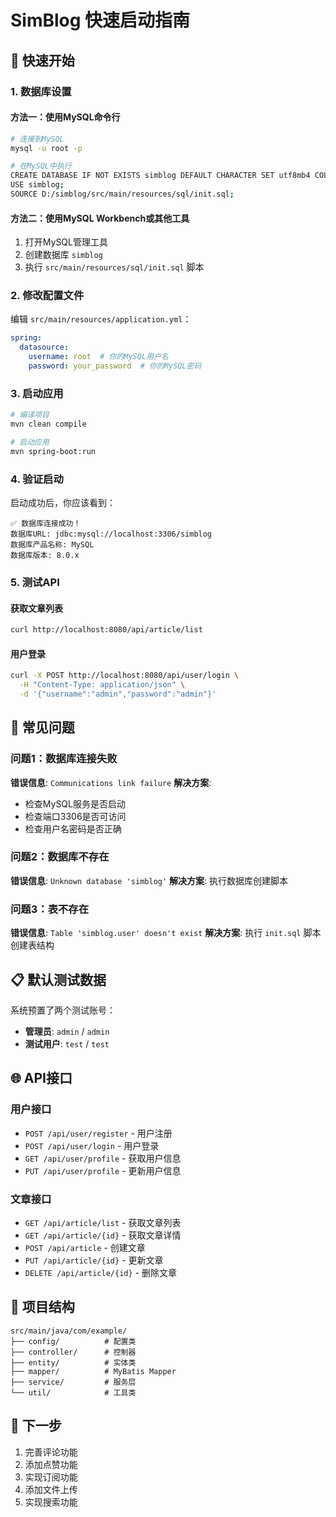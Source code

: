 # SimBlog 快速启动指南

## 🚀 快速开始

### 1. 数据库设置

#### 方法一：使用MySQL命令行
```bash
# 连接到MySQL
mysql -u root -p

# 在MySQL中执行
CREATE DATABASE IF NOT EXISTS simblog DEFAULT CHARACTER SET utf8mb4 COLLATE utf8mb4_unicode_ci;
USE simblog;
SOURCE D:/simblog/src/main/resources/sql/init.sql;
```

#### 方法二：使用MySQL Workbench或其他工具
1. 打开MySQL管理工具
2. 创建数据库 `simblog`
3. 执行 `src/main/resources/sql/init.sql` 脚本

### 2. 修改配置文件

编辑 `src/main/resources/application.yml`：

```yaml
spring:
  datasource:
    username: root  # 你的MySQL用户名
    password: your_password  # 你的MySQL密码
```

### 3. 启动应用

```bash
# 编译项目
mvn clean compile

# 启动应用
mvn spring-boot:run
```

### 4. 验证启动

启动成功后，你应该看到：
```
✅ 数据库连接成功！
数据库URL: jdbc:mysql://localhost:3306/simblog
数据库产品名称: MySQL
数据库版本: 8.0.x
```

### 5. 测试API

#### 获取文章列表
```bash
curl http://localhost:8080/api/article/list
```

#### 用户登录
```bash
curl -X POST http://localhost:8080/api/user/login \
  -H "Content-Type: application/json" \
  -d '{"username":"admin","password":"admin"}'
```

## 🔧 常见问题

### 问题1：数据库连接失败
**错误信息**: `Communications link failure`
**解决方案**: 
- 检查MySQL服务是否启动
- 检查端口3306是否可访问
- 检查用户名密码是否正确

### 问题2：数据库不存在
**错误信息**: `Unknown database 'simblog'`
**解决方案**: 执行数据库创建脚本

### 问题3：表不存在
**错误信息**: `Table 'simblog.user' doesn't exist`
**解决方案**: 执行 `init.sql` 脚本创建表结构

## 📋 默认测试数据

系统预置了两个测试账号：
- **管理员**: `admin` / `admin`
- **测试用户**: `test` / `test`

## 🌐 API接口

### 用户接口
- `POST /api/user/register` - 用户注册
- `POST /api/user/login` - 用户登录
- `GET /api/user/profile` - 获取用户信息
- `PUT /api/user/profile` - 更新用户信息

### 文章接口
- `GET /api/article/list` - 获取文章列表
- `GET /api/article/{id}` - 获取文章详情
- `POST /api/article` - 创建文章
- `PUT /api/article/{id}` - 更新文章
- `DELETE /api/article/{id}` - 删除文章

## 📁 项目结构

```
src/main/java/com/example/
├── config/          # 配置类
├── controller/      # 控制器
├── entity/          # 实体类
├── mapper/          # MyBatis Mapper
├── service/         # 服务层
└── util/            # 工具类
```

## 🎯 下一步

1. 完善评论功能
2. 添加点赞功能
3. 实现订阅功能
4. 添加文件上传
5. 实现搜索功能 